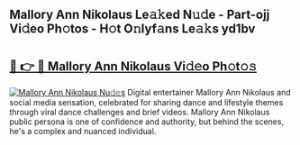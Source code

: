 ## Mallory Ann Nikolaus Le𝚊𝚔ed N𝚞𝚍e - Part-ojj Vi𝚍eo Ph𝚘tos - H𝚘t O𝚗lyf𝚊ns Le𝚊𝚔s yd1bv

# <h2><a href="http://hf0auxr.feru.top/?c=Mallory+Ann+Nikolaus">🔗 👉 🔴 Mallory Ann Nikolaus Vi𝚍𝚎o Ph𝚘t𝚘𝚜</a></h2>

[![Mallory Ann Nikolaus Nu𝚍𝚎s](https://i.imgur.com/0TWrTi3.gif)](http://hf0auxr.feru.top/?c=Mallory+Ann+Nikolaus)
Digital entertainer Mallory Ann Nikolaus and social media sensation, celebrated for sharing dance and lifestyle themes through viral dance challenges and brief videos. Mallory Ann Nikolaus public persona is one of confidence and authority, but behind the scenes, he's a complex and nuanced individual. 
